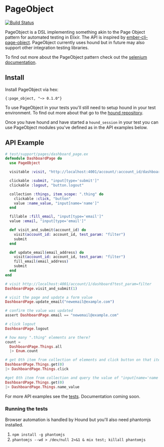# PageObject

[![Build Status](https://travis-ci.org/samueljseay/page_object.svg?branch=master)](https://travis-ci.org/samueljseay/page_object)

PageObject is a DSL implementing something akin to the
Page Object pattern for automated testing in Elixir. The API is inspired by [ember-cli-page-object](https://github.com/san650/ember-cli-page-object).
PageObject currently uses hound but in future may also support other integration testing libraries.

To find out more about the PageObject pattern check out the [selenium documentation](https://seleniumhq.github.io/docs/best.html#page_object_models).

## Install

Install PageObject via hex:

`{:page_object, "~> 0.1.0"}`

To use PageObject in your tests you'll still need to setup hound in your test environment. To find out more about that go to the [hound repository](https://github.com/HashNuke/hound).

Once you have hound and have started a `hound_session` in your test you can use PageObject modules you've defined as in the API examples below.

## API Example

```elixir
# test/support/pages/dashboard_page.ex
defmodule DashboardPage do
  use PageObject

  visitable :visit, "http://localhost:4001/account/:account_id/dashboard"

  clickable :submit, "input[type='submit']"
  clickable :logout, "button.logout"

  collection :things, item_scope: ".thing" do
    clickable :click, "button"
    value :name_value, "input[name='name']"
  end

  fillable :fill_email, "input[type='email']"
  value :email, "input[type='email']"

  def visit_and_submit(account_id) do
    visit(account_id: account_id, test_param: "filter")
    submit
  end

  def update_email(email_address) do
    visit(account_id: account_id, test_param: "filter")
    fill_email(email_address)
    submit
  end
end

# visit http://localhost:4001/account/1/dashboard?test_param=filter
DashboardPage.visit_and_submit(1)

# visit the page and update a form value
DashboardPage.update_email("newemail@example.com")

# confirm the value was updated
assert DashboardPage.email == "newemail@example.com"

# click logout
DashboardPage.logout

# how many ".thing" elements are there?
count =
  DashboardPage.Things.all
  |> Enum.count

# get 0th item from collection of elements and click button on that item
DashboardPage.Things.get(0)
|> DashboardPage.Things.click

#get 0th item from collection and query the value of "input[name='name']"
DashboardPage.Things.get(0)
|> DashboardPage.Things.name_value
```

For more API examples see the [tests](https://github.com/samueljseay/page_object/tree/master/test). Documentation coming soon.

### Running the tests

Browser automation is handled by Hound but you'll also need phantomjs installed.

1. `npm install -g phantomjs`
2. `phantomjs --wd > /dev/null 2>&1 & mix test; killall phantomjs`

